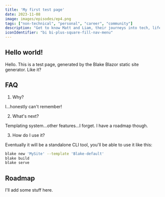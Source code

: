 ```yaml
---
title: 'My first test page'
date: 2023-11-08
image: images/episodes/ep4.png
tags: ["non-technical", "personal", "career", "community"]
description: "Get to know Matt and Liam, their journeys into tech, life lessons, and why they believe in tackling big challenges (and drinking good beer)."
iconIdentifier: "bi bi-plus-square-fill-nav-menu"
---
```


## Hello world!

Hello. This is a test page, generated by the Blake Blazor static site generator. Like it?

## FAQ

1. Why?

I...honestly can't remember!

2. What's next?

Templating system...other features...I forget. I have a roadmap though.

3. How do I use it?

Eventually it will be a standalone CLI tool, you'll be able to use it like this:

```bash
blake new 'MySite' --template 'Blake-default'
blake build
blake serve
```

## Roadmap

I'll add some stuff here.
